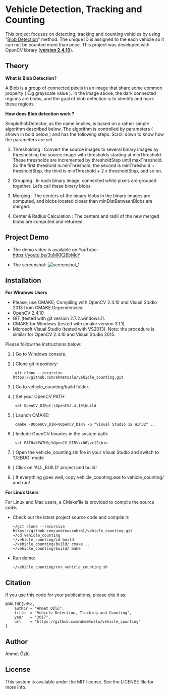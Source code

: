 # Vehicle Detection, Tracking and Counting
This project focuses on detecting, tracking and counting vehicles by using "[Blob Detection](http://www.learnopencv.com/blob-detection-using-opencv-python-c/)" method. The unique ID is assigned to the each vehicle so it can not be counted more than once. This project was developed with OpenCV library (**[version 2.4.10](https://sourceforge.net/projects/opencvlibrary/files/opencv-win/2.4.10/)**).

## Theory
**What is Blob Detection?**

A Blob is a group of connected pixels in an image that share some common property ( E.g grayscale value ). In the image above, the dark connected regions are blobs, and the goal of blob detection is to identify and mark these regions.

**How does Blob detection work ?**

SimpleBlobDetector, as the name implies, is based on a rather simple algorithm described below. The algorithm is controlled by parameters ( shown in bold below )  and has the following steps. Scroll down to know how the parameters are set.

1. Thresholding : Convert the source images to several binary images by thresholding the source image with thresholds starting at minThreshold. These thresholds are incremented  by thresholdStep until maxThreshold. So the first threshold is minThreshold, the second is minThreshold + thresholdStep, the third is minThreshold + 2 x thresholdStep, and so on.

2. Grouping : In each binary image,  connected white pixels are grouped together.  Let’s call these binary blobs.

3. Merging  : The centers of the binary blobs in the binary images are computed, and  blobs located closer than minDistBetweenBlobs are merged.

4. Center & Radius Calculation :  The centers and radii of the new merged blobs are computed and returned.

## Project Demo
- The demo video is available on YouTube: https://youtu.be/3uMKK28bMuY

- The screenshot:
![screenshot_1](https://user-images.githubusercontent.com/22610163/28909069-89379050-782f-11e7-9051-1b6770cce191.png)

## Installation
**For Windows Users**
- Please, use CMAKE;
Compiling with OpenCV 2.4.10 and Visual Studio 2013 from CMAKE
Dependencies:
- OpenCV 2.4.10
- GIT (tested with git version 2.7.2.windows.1).
- CMAKE for Windows (tested with cmake version 3.1.1).
- Microsoft Visual Studio (tested with VS2013).
Note: the procedure is similar for OpenCV 2.4.10 and Visual Studio 2015.

Please follow the instructions below:

1. ) Go to Windows console.

2. ) Clone git repository:
    
        git clone --recursive https://github.com/ahmetozlu/vehicle_counting.git
    
3. ) Go to vehicle_counting/build folder.

4. ) Set your OpenCV PATH:

        set OpenCV_DIR=C:\OpenCV2.4.10\build
    
5. ) Launch CMAKE:

        cmake -DOpenCV_DIR=%OpenCV_DIR% -G "Visual Studio 12 Win32" ..
    
6. ) Include OpenCV binaries in the system path:

        set PATH=%PATH%;%OpenCV_DIR%\x86\vc12\bin
    
7. ) Open the vehicle_counting.sln file in your Visual Studio and switch to 'DEBUG' mode

8. ) Click on 'ALL_BUILD' project and build!

9. ) If everything goes well, copy vehicle_counting.exe to vehicle_counting/ and run!

**For Linux Users**

For Linux and Mac users, a CMakefile is provided to compile the source code.

- Check out the latest project source code and compile it:

      ~/git clone --recursive https://github.com/andrewssobral/vehicle_counting.git
      ~/cd vehicle_counting
      ~/vehicle_counting/cd build
      ~/vehicle_counting/build/ cmake ..
      ~/vehicle_counting/build/ make

- Run demo:

      ~/vehicle_counting/run_vehicle_counting.sh

## Citation
If you use this code for your publications, please cite it as:

    @ONLINE{vdtc,
        author = "Ahmet Özlü",
        title  = "Vehicle Detection, Tracking and Counting",
        year   = "2017",
        url    = "https://github.com/ahmetozlu/vehicle_counting"
    }

## Author
Ahmet Özlü

## License
This system is available under the MIT license. See the LICENSE file for more info.
